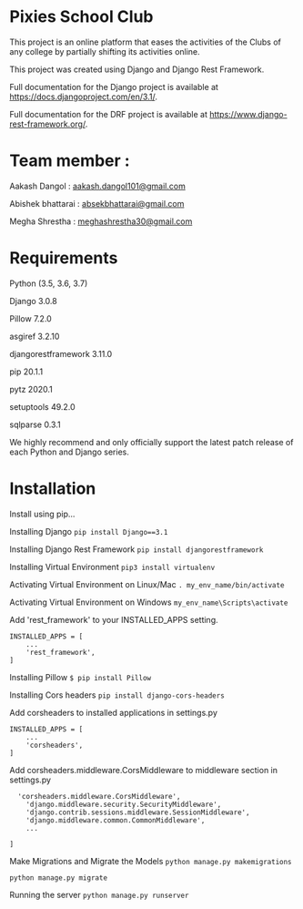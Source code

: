 Pixies School Club
===
This project is an online platform that eases the activities of the Clubs of any college by partially shifting its activities online.

This project was created using Django and Django Rest Framework.

Full documentation for the Django project is available at https://docs.djangoproject.com/en/3.1/.

Full documentation for the DRF project is available at https://www.django-rest-framework.org/.

Team member : 
===

Aakash Dangol : aakash.dangol101@gmail.com

Abishek bhattarai : absekbhattarai@gmail.com

Megha Shrestha : meghashrestha30@gmail.com

Requirements
===
Python (3.5, 3.6, 3.7)

Django	3.0.8	

Pillow	7.2.0

asgiref	3.2.10

djangorestframework	3.11.0

pip	20.1.1	

pytz	2020.1

setuptools	49.2.0	

sqlparse	0.3.1	

We highly recommend and only officially support the latest patch release of each Python and Django series.

Installation
===
Install using pip...

Installing Django
`pip install Django==3.1`

Installing Django Rest Framework
`pip install djangorestframework`

Installing Virtual Environment
`pip3 install virtualenv`

Activating Virtual Environment on Linux/Mac
`. my_env_name/bin/activate`

Activating Virtual Environment on Windows
`my_env_name\Scripts\activate`

Add 'rest_framework' to your INSTALLED_APPS setting.

```
INSTALLED_APPS = [
    ...
    'rest_framework',
]
```
Installing Pillow
`$ pip install Pillow`

Installing Cors headers
`pip install django-cors-headers `

Add corsheaders to installed applications in settings.py

```
INSTALLED_APPS = [
    ...
    'corsheaders',
]
```
Add corsheaders.middleware.CorsMiddleware to middleware section in settings.py
```
  'corsheaders.middleware.CorsMiddleware',
    'django.middleware.security.SecurityMiddleware',
    'django.contrib.sessions.middleware.SessionMiddleware',
    'django.middleware.common.CommonMiddleware',
    ...

]
```


Make Migrations and Migrate the Models
`python manage.py makemigrations`

`python manage.py migrate`

Running the server
`python manage.py runserver`
